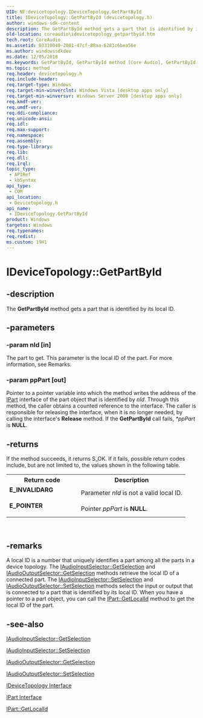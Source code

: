 ```yaml
---
UID: NF:devicetopology.IDeviceTopology.GetPartById
title: IDeviceTopology::GetPartById (devicetopology.h)
author: windows-sdk-content
description: The GetPartById method gets a part that is identified by its local ID.
old-location: coreaudio\idevicetopology_getpartbyid.htm
tech.root: CoreAudio
ms.assetid: 03310040-2081-47cf-88aa-6281c6bea56e
ms.author: windowssdkdev
ms.date: 12/05/2018
ms.keywords: GetPartById, GetPartById method [Core Audio], GetPartById method [Core Audio],IDeviceTopology interface, IDeviceTopology interface [Core Audio],GetPartById method, IDeviceTopology.GetPartById, IDeviceTopology::GetPartById, IDeviceTopologyGetPartById, coreaudio.idevicetopology_getpartbyid, devicetopology/IDeviceTopology::GetPartById
ms.topic: method
req.header: devicetopology.h
req.include-header: 
req.target-type: Windows
req.target-min-winverclnt: Windows Vista [desktop apps only]
req.target-min-winversvr: Windows Server 2008 [desktop apps only]
req.kmdf-ver: 
req.umdf-ver: 
req.ddi-compliance: 
req.unicode-ansi: 
req.idl: 
req.max-support: 
req.namespace: 
req.assembly: 
req.type-library: 
req.lib: 
req.dll: 
req.irql: 
topic_type:
 - APIRef
 - kbSyntax
api_type:
 - COM
api_location:
 - Devicetopology.h
api_name:
 - IDeviceTopology.GetPartById
product: Windows
targetos: Windows
req.typenames: 
req.redist: 
ms.custom: 19H1
---
```


# IDeviceTopology::GetPartById


## -description



The <b>GetPartById</b> method gets a part that is identified by its local ID.




## -parameters




### -param nId [in]

The part to get. This parameter is the local ID of the part. For more information, see Remarks.


### -param ppPart [out]

Pointer to a pointer variable into which the method writes the address of the <a href="https://msdn.microsoft.com/3bcfab9f-fad8-4605-8780-0b7c2068fcdf">IPart</a> interface of the part object that is identified by <i>nId</i>. Through this method, the caller obtains a counted reference to the interface. The caller is responsible for releasing the interface, when it is no longer needed, by calling the interface's <b>Release</b> method. If the <b>GetPartById</b> call fails,  <i>*ppPart</i> is <b>NULL</b>.


## -returns



If the method succeeds, it returns S_OK. If it fails, possible return codes include, but are not limited to, the values shown in the following table.

<table>
<tr>
<th>Return code</th>
<th>Description</th>
</tr>
<tr>
<td width="40%">
<dl>
<dt><b>E_INVALIDARG</b></dt>
</dl>
</td>
<td width="60%">
Parameter <i>nId</i> is not a valid local ID.

</td>
</tr>
<tr>
<td width="40%">
<dl>
<dt><b>E_POINTER</b></dt>
</dl>
</td>
<td width="60%">
Pointer <i>ppPart</i> is <b>NULL</b>.

</td>
</tr>
</table>
 




## -remarks



A local ID is a number that uniquely identifies a part among all the parts in a device topology. The <a href="https://msdn.microsoft.com/38288a63-62a3-4b06-b2e6-dbe8c27e09ad">IAudioInputSelector::GetSelection</a> and <a href="https://msdn.microsoft.com/af4b1a1d-b08d-4165-a011-bdbd1e063e74">IAudioOutputSelector::GetSelection</a> methods retrieve the local ID of a connected part. The <a href="https://msdn.microsoft.com/b6291447-d3a9-4bc7-808c-9427e1642752">IAudioInputSelector::SetSelection</a> and <a href="https://msdn.microsoft.com/e81d54f4-1451-4bd0-be06-28ff01fb65ab">IAudioOutputSelector::SetSelection</a> methods select the input or output that is connected to a part that is identified by its local ID. When you have a pointer to a part object, you can call the <a href="https://msdn.microsoft.com/d5ca4908-1822-485c-a04a-0eeee1e384a8">IPart::GetLocalId</a> method to get the local ID of the part.




## -see-also




<a href="https://msdn.microsoft.com/38288a63-62a3-4b06-b2e6-dbe8c27e09ad">IAudioInputSelector::GetSelection</a>



<a href="https://msdn.microsoft.com/b6291447-d3a9-4bc7-808c-9427e1642752">IAudioInputSelector::SetSelection</a>



<a href="https://msdn.microsoft.com/af4b1a1d-b08d-4165-a011-bdbd1e063e74">IAudioOutputSelector::GetSelection</a>



<a href="https://msdn.microsoft.com/e81d54f4-1451-4bd0-be06-28ff01fb65ab">IAudioOutputSelector::SetSelection</a>



<a href="https://msdn.microsoft.com/1b509f69-6277-40c0-a293-02afc30d464a">IDeviceTopology Interface</a>



<a href="https://msdn.microsoft.com/3bcfab9f-fad8-4605-8780-0b7c2068fcdf">IPart Interface</a>



<a href="https://msdn.microsoft.com/d5ca4908-1822-485c-a04a-0eeee1e384a8">IPart::GetLocalId</a>
 

 

